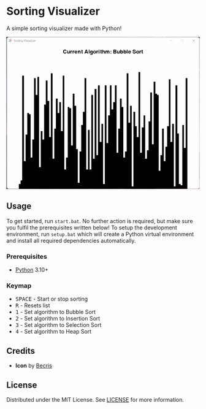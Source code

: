 # Sorting Visualizer

A simple sorting visualizer made with Python!

![Demo](public/demo.gif)

## Usage

To get started, run `start.bat`. No further action is required, but make sure you fulfil the prerequisites written below! To setup the development environment, run `setup.bat` which will create a Python virtual environment and install all required dependencies automatically.

### Prerequisites

- [Python](https://python.org) 3.10+

### Keymap

- <kbd>SPACE</kbd> - Start or stop sorting
- <kbd>R</kbd> - Resets list
- <kbd>1</kbd> - Set algorithm to Bubble Sort
- <kbd>2</kbd> - Set algorithm to Insertion Sort
- <kbd>3</kbd> - Set algorithm to Selection Sort
- <kbd>4</kbd> - Set algorithm to Heap Sort

## Credits

- **Icon** by [Becris](https://flaticon.com/free-icon/neural_2103633)

## License

Distributed under the MIT License. See [LICENSE](LICENSE) for more information.